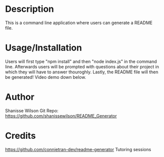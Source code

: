 # Description
This is a command line application where users can generate a README file.

# Usage/Installation
Users will first type "npm install" and then "node index.js" in the command line. Afterwards users will be prompted with questions about their project in which they will have to answer thouroghly. Lastly, the README file will then be generated! Video demo down below.

# Author
Shanisse Wilson
Git Repo: https://github.com/shanissewilson/README_Generator

# Credits
https://github.com/connietran-dev/readme-generator
Tutoring sessions 
